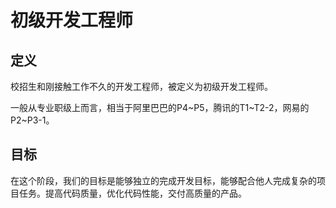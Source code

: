 # 初级开发工程师

## 定义

校招生和刚接触工作不久的开发工程师，被定义为初级开发工程师。

一般从专业职级上而言，相当于阿里巴巴的P4~P5，腾讯的T1~T2-2，网易的P2~P3-1。

## 目标

在这个阶段，我们的目标是能够独立的完成开发目标，能够配合他人完成复杂的项目任务。提高代码质量，优化代码性能，交付高质量的产品。

